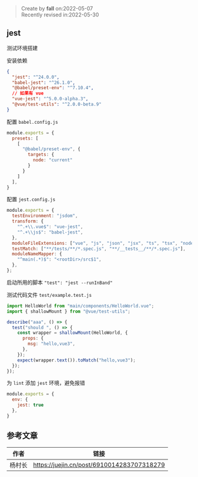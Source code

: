 > Create by **fall** on:2022-05-07<br/>
> Recently revised in:2022-05-30

## jest

测试环境搭建

安装依赖

```json
{
  "jest": "^24.0.0",
  "babel-jest": "^26.1.0",
  "@babel/preset-env": "^7.10.4",
  // 如果有 vue
  "vue-jest": "^5.0.0-alpha.3",
  "@vue/test-utils": "^2.0.0-beta.9"
}
```

配置 `babel.config.js`

```js
module.exports = {
  presets: [
    [
      "@babel/preset-env", { 
        targets: { 
          node: "current" 
        } 
      }
    ]
  ],
}
```

配置 `jest.config.js`

```js
module.exports = {
  testEnvironment: "jsdom",
  transform: {
    "^.+\\.vue$": "vue-jest",
    "^.+\\js$": "babel-jest",
  },
  moduleFileExtensions: ["vue", "js", "json", "jsx", "ts", "tsx", "node"],
  testMatch: ["**/tests/**/*.spec.js", "**/__tests__/**/*.spec.js"],
  moduleNameMapper: {
    "^main(.*)$": "<rootDir>/src$1",
  },
};
```

启动所用的脚本 `"test": "jest --runInBand"`

测试代码文件 `test/example.test.js`

```js
import HelloWorld from "main/components/HelloWorld.vue";
import { shallowMount } from "@vue/test-utils";

describe("aaa", () => {
  test("should ", () => {
    const wrapper = shallowMount(HelloWorld, {
      props: {
        msg: "hello,vue3",
      },
    });
    expect(wrapper.text()).toMatch("hello,vue3");
  });
});
```

为 `lint` 添加 `jest` 环境，避免报错

```js
module.exports = {
  env: {
    jest: true
  },
}
```





## 参考文章

| 作者   | 链接                                       |
| ------ | ------------------------------------------ |
| 杨村长 | https://juejin.cn/post/6910014283707318279 |

